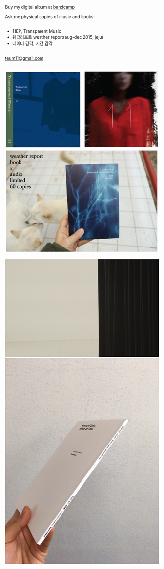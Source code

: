 Buy my digital album at [bandcamp](https://11ep.bandcamp.com)<br>

Ask me physical copies of music and books:<br><br>

- 11EP, Transparent Music<br> 
- 웨더리포트 weather report(aug-dec 2015, jeju)<br> 
- 데이터 감각, 시간 감각<br><br>

teum11@gmail.com<br><br> 

<img src="../img/11_album.png"><br>
<img src="../img/weatherreport_bookaudio.png"><br><br>
<img src="../img/tm_pd.png"><br>
<img src="../img/data_book.jpg"><br>



